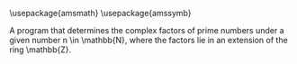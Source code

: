 \usepackage{amsmath}
\usepackage{amssymb}

A program that determines the complex factors of prime numbers under a given number n \in \mathbb{N}, where the factors lie in an extension of the ring \mathbb{Z}.
